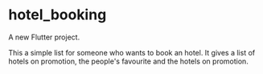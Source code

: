 # hotel_booking

A new Flutter project.

This a simple list for someone who wants to book an hotel. It gives a list of hotels on promotion, the people's favourite and the hotels on promotion.
